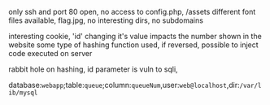 only ssh and port 80 open, no access to config.php, /assets
different font files available, flag.jpg, no interesting dirs, no subdomains

interesting cookie, 'id' changing it's value impacts the number shown in the website
some type of hashing function used, if reversed, possible to inject code executed on server

rabbit hole on hashing, id parameter is vuln to sqli,

database:`webapp`;table:`queue`;column:`queueNum`,user:`web@localhost`,dir:`/var/lib/mysql`
